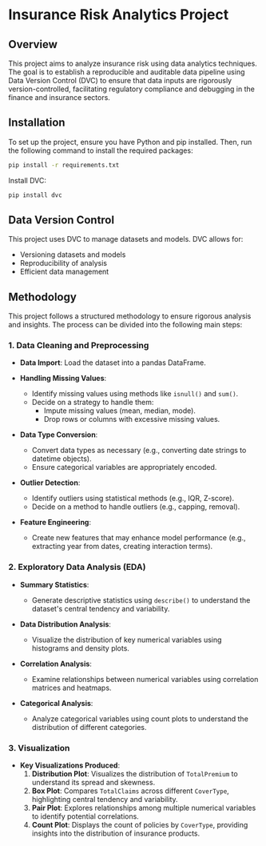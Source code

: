 # Insurance Risk Analytics Project

## Overview

This project aims to analyze insurance risk using data analytics techniques. The goal is to establish a reproducible and auditable data pipeline using Data Version Control (DVC) to ensure that data inputs are rigorously version-controlled, facilitating regulatory compliance and debugging in the finance and insurance sectors.

## Installation

To set up the project, ensure you have Python and pip installed. Then, run the following command to install the required packages:

```bash
pip install -r requirements.txt
```

Install DVC:

```bash
pip install dvc
```

## Data Version Control

This project uses DVC to manage datasets and models. DVC allows for:

- Versioning datasets and models
- Reproducibility of analysis
- Efficient data management

## Methodology

This project follows a structured methodology to ensure rigorous analysis and insights. The process can be divided into the following main steps:

### 1. Data Cleaning and Preprocessing

- **Data Import**: Load the dataset into a pandas DataFrame.
  
- **Handling Missing Values**:
  - Identify missing values using methods like `isnull()` and `sum()`.
  - Decide on a strategy to handle them: 
    - Impute missing values (mean, median, mode).
    - Drop rows or columns with excessive missing values.

- **Data Type Conversion**:
  - Convert data types as necessary (e.g., converting date strings to datetime objects).
  - Ensure categorical variables are appropriately encoded.

- **Outlier Detection**:
  - Identify outliers using statistical methods (e.g., IQR, Z-score).
  - Decide on a method to handle outliers (e.g., capping, removal).

- **Feature Engineering**:
  - Create new features that may enhance model performance (e.g., extracting year from dates, creating interaction terms).

### 2. Exploratory Data Analysis (EDA)

- **Summary Statistics**:
  - Generate descriptive statistics using `describe()` to understand the dataset's central tendency and variability.

- **Data Distribution Analysis**:
  - Visualize the distribution of key numerical variables using histograms and density plots.

- **Correlation Analysis**:
  - Examine relationships between numerical variables using correlation matrices and heatmaps.

- **Categorical Analysis**:
  - Analyze categorical variables using count plots to understand the distribution of different categories.

### 3. Visualization

- **Key Visualizations Produced**:
  1. **Distribution Plot**: Visualizes the distribution of `TotalPremium` to understand its spread and skewness.
  2. **Box Plot**: Compares `TotalClaims` across different `CoverType`, highlighting central tendency and variability.
  3. **Pair Plot**: Explores relationships among multiple numerical variables to identify potential correlations.
  4. **Count Plot**: Displays the count of policies by `CoverType`, providing insights into the distribution of insurance products.

